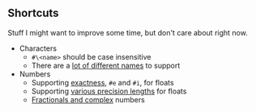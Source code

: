 ## Shortcuts

Stuff I might want to improve some time, but don't care about right now.

- Characters
	- `#\<name>` should be case insensitive
	- There are a [lot of different names][char-names] to support
- Numbers
	- Supporting [exactness][exactness], `#e` and `#i`, for floats
	- Supporting [various precision lengths][precision] for floats
	- [Fractionals and complex][number-types] numbers

[char-names]: http://sicp.ai.mit.edu/Fall-2003/manuals/scheme-7.5.5/doc/scheme_6.html#SEC55
[precision]: http://www.schemers.org/Documents/Standards/R5RS/HTML/r5rs-Z-H-9.html#%_sec_6.2.4
[exactness]: http://www.schemers.org/Documents/Standards/R5RS/HTML/r5rs-Z-H-9.html#%_sec_6.2.2
[number-types]: http://www.schemers.org/Documents/Standards/R5RS/HTML/r5rs-Z-H-9.html#%_sec_6.2.1

